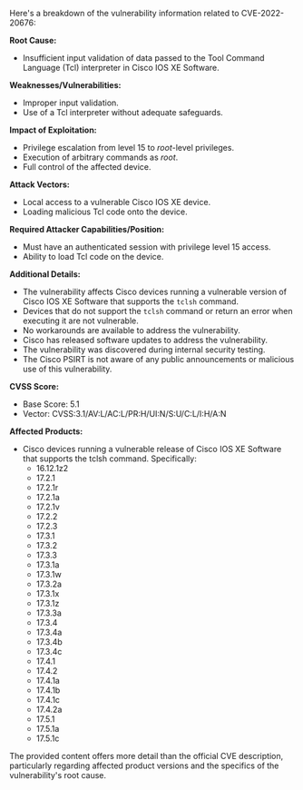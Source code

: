 Here's a breakdown of the vulnerability information related to CVE-2022-20676:

**Root Cause:**

*   Insufficient input validation of data passed to the Tool Command Language (Tcl) interpreter in Cisco IOS XE Software.

**Weaknesses/Vulnerabilities:**

*   Improper input validation.
*   Use of a Tcl interpreter without adequate safeguards.

**Impact of Exploitation:**

*   Privilege escalation from level 15 to *root*-level privileges.
*   Execution of arbitrary commands as *root*.
*   Full control of the affected device.

**Attack Vectors:**

*   Local access to a vulnerable Cisco IOS XE device.
*   Loading malicious Tcl code onto the device.

**Required Attacker Capabilities/Position:**

*   Must have an authenticated session with privilege level 15 access.
*   Ability to load Tcl code on the device.

**Additional Details:**

*   The vulnerability affects Cisco devices running a vulnerable version of Cisco IOS XE Software that supports the `tclsh` command.
*   Devices that do not support the `tclsh` command or return an error when executing it are not vulnerable.
*   No workarounds are available to address the vulnerability.
*   Cisco has released software updates to address the vulnerability.
*   The vulnerability was discovered during internal security testing.
*   The Cisco PSIRT is not aware of any public announcements or malicious use of this vulnerability.

**CVSS Score:**

*   Base Score: 5.1
*   Vector: CVSS:3.1/AV:L/AC:L/PR:H/UI:N/S:U/C:L/I:H/A:N

**Affected Products:**
* Cisco devices running a vulnerable release of Cisco IOS XE Software that supports the tclsh command. Specifically:
    * 16.12.1z2
    * 17.2.1
    * 17.2.1r
    * 17.2.1a
    * 17.2.1v
    * 17.2.2
    * 17.2.3
    * 17.3.1
    * 17.3.2
    * 17.3.3
    * 17.3.1a
    * 17.3.1w
    * 17.3.2a
    * 17.3.1x
    * 17.3.1z
    * 17.3.3a
    * 17.3.4
    * 17.3.4a
    * 17.3.4b
    * 17.3.4c
    * 17.4.1
    * 17.4.2
    * 17.4.1a
    * 17.4.1b
    * 17.4.1c
    * 17.4.2a
    * 17.5.1
    * 17.5.1a
    * 17.5.1c

The provided content offers more detail than the official CVE description, particularly regarding affected product versions and the specifics of the vulnerability's root cause.